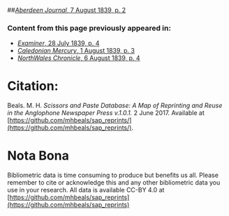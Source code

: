 ##[*Aberdeen Journal*, 7 August 1839, p. 2](https://mhbeals.github.io/sap_html/Aberdeen-Journal/Aberdeen-Journal-7-August-1839-p-2)

### Content from this page previously appeared in:
+ [*Examiner*, 28 July 1839, p. 4](https://mhbeals.github.io/sap_html/Examiner/Examiner-28-July-1839-p-4)
+ [*Caledonian Mercury*, 1 August 1839, p. 3](https://mhbeals.github.io/sap_html/Caledonian-Mercury/Caledonian-Mercury-1-August-1839-p-3)
+ [*NorthWales Chronicle*, 6 August 1839, p. 4](https://mhbeals.github.io/sap_html/NorthWales-Chronicle/NorthWales-Chronicle-6-August-1839-p-4)
                    
# Citation: 

Beals. M. H. *Scissors and Paste Database: A Map of Reprinting and Reuse in the Anglophone Newspaper Press v.1.0.1.* 2 June 2017. Available at [https://github.com/mhbeals/sap_reprints/](https://github.com/mhbeals/sap_reprints/). 
                    
# Nota Bona

Bibliometric data is time consuming to produce but benefits us all. Please remember to cite or acknowledge this and any other bibliometric data you use in your research. All data is available CC-BY 4.0 at [https://github.com/mhbeals/sap_reprints](https://github.com/mhbeals/sap_reprints)
